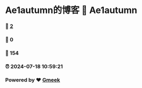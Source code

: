 # Ae1autumn的博客 :link: Ae1autumn 
### :page_facing_up: [2](Ae1autumn/tag.html) 
### :speech_balloon: 0 
### :hibiscus: 154 
### :alarm_clock: 2024-07-18 10:59:21 
### Powered by :heart: [Gmeek](https://github.com/Meekdai/Gmeek)
